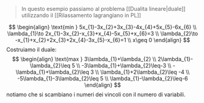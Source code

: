 > In questo esempio passiamo al problema [[Dualita lineare|duale]] utilizzando il [[Rilassamento lagrangiano in PL]]


$$
\begin{align}
\text{min } 5x_{1}-3x_{2}+3x_{3}-4x_{4}+5x_{5}-6x_{6} \\
\lambda_{1}\to 2x_{1}-3x_{2}-x_{3}+x_{4}-5x_{5}+x_{6}=3 \\
\lambda_{2}\to -x_{1}+x_{2}+2x_{3}+2x_{4}-3x_{5}-x_{6}=1 \\
x\geq 0
\end{align}
$$
Costruiamo il duale:
$$
\begin{align}
\text{max } 3\lambda_{1}+\lambda_{2} \\
2\lambda_{1}-\lambda_{2}\leq 5 \\
-3\lambda_{1}+\lambda_{2}\leq-3 \\
-\lambda_{1}+\lambda_{2}\leq 3 \\
\lambda_{1}+2\lambda_{2}\leq -4 \\
-5\lambda_{1}-3\lambda_{2}\leq 5 \\
\lambda_{1}-\lambda_{2}\leq-6
\end{align}
$$
notiamo che si scambiano i numeri dei vincoli con il numero di variabili.
